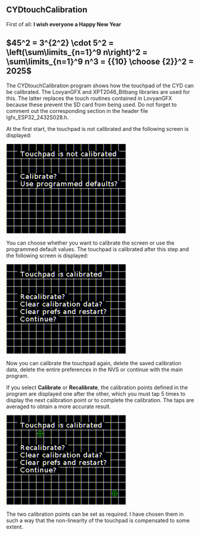 ## CYDtouchCalibration

First of all: **I wish everyone a Happy New Year**
 
$45^2 = 3^{2^2} \cdot 5^2 = \left(\sum\limits_{n=1}^9 n\right)^2 = \sum\limits_{n=1}^9 n^3 = {{10} \choose {2}}^2 = 2025$
---
The CYDtouchCalibration program shows how the touchpad of the CYD can be 
calibrated. The LovyanGFX and XPT2046_Bitbang libraries are used for this. The 
latter replaces the touch routines contained in LovyanGFX because these prevent 
the SD card from being used. Do not forget to comment out the corresponding 
section in the header file lgfx_ESP32_2432S028.h.

At the first start, the touchpad is not calibrated and the following screen is 
displayed:

![uncalibrated](/images/uncalibrated.png)

You can choose whether you want to calibrate the screen or use the programmed 
default values. The touchpad is calibrated after this step and the following 
screen is displayed:

![uncalibrated](/images/calibrated.png)

Now you can calibrate the touchpad again, delete the saved calibration data, 
delete the entire preferences in the NVS or continue with the main program.

If you select **Calibrate** or **Recalibrate**, the calibration points defined in the program are displayed one after the other, which you must tap 5 times to display the next calibration point or to complete the calibration. The taps are averaged to 
obtain a more accurate result.

![calibration](/images/calibration.png)

The two calibration points can be set as required. I have chosen them in such a way that the non-linearity of the touchpad is compensated to some extent. 

